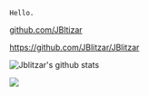 `Hello.`

[github.com/JBltizar
](https://github.com/Jblitzar)

https://github.com/JBlitzar/JBlitzar

![Jblitzar's github stats](https://github-readme-stats.vercel.app/api?username=jblitzar&show_icons=true&show=reviews,discussions_started,discussions_answered,prs_merged,prs_merged_percentage)

<img src="https://ghchart.rshah.org/Jblitzar">

